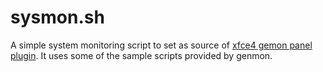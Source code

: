 # sysmon.sh
A simple system monitoring script to set as source of [xfce4 gemon panel plugin](https://gitlab.xfce.org/panel-plugins/xfce4-genmon-plugin).
It uses some of the sample scripts provided by genmon.
